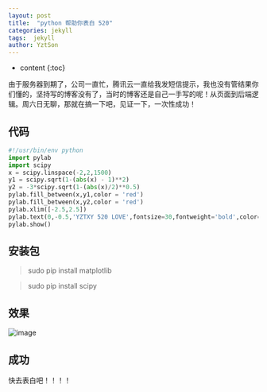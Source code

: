 ```yaml
---
layout: post
title:  "python 帮助你表白 520"
categories: jekyll
tags:  jekyll
author: YztSon
---
```


* content
{:toc}

由于服务器到期了，公司一直忙，腾讯云一直给我发短信提示，我也没有管结果你们懂的，坚持写的博客没有了，当时的博客还是自己一手写的呢！从页面到后端逻辑。周六日无聊，那就在搞一下吧，见证一下，一次性成功！

## 代码

```python
#!/usr/bin/env python
import pylab
import scipy
x = scipy.linspace(-2,2,1500)
y1 = scipy.sqrt(1-(abs(x) - 1)**2)
y2 = -3*scipy.sqrt(1-(abs(x)/2)**0.5)
pylab.fill_between(x,y1,color = 'red')
pylab.fill_between(x,y2,color = 'red')
pylab.xlim([-2.5,2.5])
pylab.text(0,-0.5,'YZTXY 520 LOVE',fontsize=30,fontweight='bold',color='blue',horizontalalignment='center')
pylab.show()
```

## 安装包

> sudo pip install matplotlib

> sudo pip install scipy

## 效果

![image](https://buqiucdn.github.io/upload/520.png)

## 成功

快去表白吧！！！！















